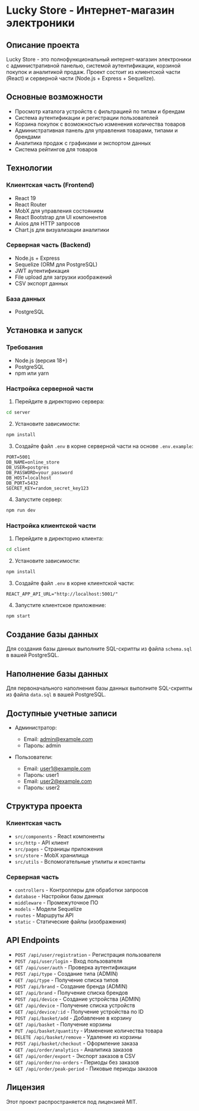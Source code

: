 # Lucky Store - Интернет-магазин электроники

## Описание проекта

Lucky Store - это полнофункциональный интернет-магазин электроники с административной панелью, системой аутентификации, корзиной покупок и аналитикой продаж. Проект состоит из клиентской части (React) и серверной части (Node.js + Express + Sequelize).

## Основные возможности

- Просмотр каталога устройств с фильтрацией по типам и брендам
- Система аутентификации и регистрации пользователей
- Корзина покупок с возможностью изменения количества товаров
- Административная панель для управления товарами, типами и брендами
- Аналитика продаж с графиками и экспортом данных
- Система рейтингов для товаров

## Технологии

### Клиентская часть (Frontend)
- React 19
- React Router
- MobX для управления состоянием
- React Bootstrap для UI компонентов
- Axios для HTTP запросов
- Chart.js для визуализации аналитики

### Серверная часть (Backend)
- Node.js + Express
- Sequelize (ORM для PostgreSQL)
- JWT аутентификация
- File upload для загрузки изображений
- CSV экспорт данных

### База данных
- PostgreSQL

## Установка и запуск

### Требования
- Node.js (версия 18+)
- PostgreSQL
- npm или yarn

### Настройка серверной части

1. Перейдите в директорию сервера:
```bash
cd server
```

2. Установите зависимости:
```bash
npm install
```

3. Создайте файл `.env` в корне серверной части на основе `.env.example`:
```env
PORT=5001
DB_NAME=online_store
DB_USER=postgres
DB_PASSWORD=your_password
DB_HOST=localhost
DB_PORT=5432
SECRET_KEY=random_secret_key123
```

4. Запустите сервер:
```bash
npm run dev
```

### Настройка клиентской части

1. Перейдите в директорию клиента:
```bash
cd client
```

2. Установите зависимости:
```bash
npm install
```

3. Создайте файл `.env` в корне клиентской части:
```env
REACT_APP_API_URL="http://localhost:5001/"
```

4. Запустите клиентское приложение:
```bash
npm start
```
## Создание базы данных

Для создания базы данных выполните SQL-скрипты из файла `schema.sql` в вашей PostgreSQL.

## Наполнение базы данных

Для первоначального наполнения базы данных выполните SQL-скрипты из файла `data.sql` в вашей PostgreSQL.

## Доступные учетные записи

- Администратор:
  - Email: admin@example.com
  - Пароль: admin

- Пользователи:
  - Email: user1@example.com
  - Пароль: user1
  - Email: user2@example.com
  - Пароль: user2

## Структура проекта

### Клиентская часть
- `src/components` - React компоненты
- `src/http` - API клиент
- `src/pages` - Страницы приложения
- `src/store` - MobX хранилища
- `src/utils` - Вспомогательные утилиты и константы

### Серверная часть
- `controllers` - Контроллеры для обработки запросов
- `database` - Настройки базы данных
- `middleware` - Промежуточное ПО
- `models` - Модели Sequelize
- `routes` - Маршруты API
- `static` - Статические файлы (изображения)

## API Endpoints

- `POST /api/user/registration` - Регистрация пользователя
- `POST /api/user/login` - Вход пользователя
- `GET /api/user/auth` - Проверка аутентификации
- `POST /api/type` - Создание типа (ADMIN)
- `GET /api/type` - Получение списка типов
- `POST /api/brand` - Создание бренда (ADMIN)
- `GET /api/brand` - Получение списка брендов
- `POST /api/device` - Создание устройства (ADMIN)
- `GET /api/device` - Получение списка устройств
- `GET /api/device/:id` - Получение устройства по ID
- `POST /api/basket/add` - Добавление в корзину
- `GET /api/basket` - Получение корзины
- `PUT /api/basket/quantity` - Изменение количества товара
- `DELETE /api/basket/remove` - Удаление из корзины
- `POST /api/basket/checkout` - Оформление заказа
- `GET /api/order/analytics` - Аналитика заказов
- `GET /api/order/export` - Экспорт заказов в CSV
- `GET /api/order/no-orders` - Периоды без заказов
- `GET /api/order/peak-period` - Пиковые периоды заказов

## Лицензия

Этот проект распространяется под лицензией MIT.